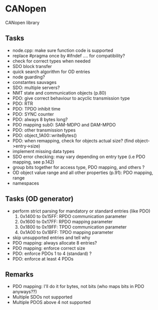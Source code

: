 # CANopen
CANopen library

## Tasks
- node.cpp: make sure function code is supported
- replace #pragma once by #ifndef .... for compatibility?
- check for correct types when needed
- SDO block transfer
- quick search algorithm for OD entries
- node guarding?
- constantes sauvages
- SDO: multiple servers?
- NMT state and communication objects (p.80)
- PDO: give correct behaviour to acyclic transmission type
- PDO: RTR
- PDO: TPDO inhibit time
- PDO: SYNC counter
- PDO: always 8 bytes long?
- PDO mapping sub0: SAM-MDPO and DAM-MPDO
- PDO: other transmission types
- PDO: object_1A00::writeBytes()
- PDO: when remapping, check for objects actual size? (find object->entry->size)
- implement missing data types
- SDO error checking: may vary depending on entry type (i.e PDO mapping, see p.142)
- group bits together for access type, PDO mapping, and others ?
- OD object value range and all other properties (p.91): PDO mapping, range
- namespaces

## Tasks (OD generator)
- perform strict parsing for mandatory or standard entries (like PDO)
    1. 0x1400 to 0x15FF: RPDO communication parameter
    2. 0x1600 to 0x17FF: RPDO mapping parameter
    3. 0x1800 to 0x19FF: TPDO communication parameter
    3. 0x1A00 to 0x1BFF: TPDO mapping parameter
- skip unsupported entries and tell why
- PDO mapping: always allocate 8 entries?
- PDO mapping: enforce correct size
- PDO: enforce PDOs 1 to 4 (standard) ?
- PDO: enforce at least 4 PDOs

## Remarks
- PDO mapping: I'll do it for bytes, not bits (who maps bits in PDO anyways??)
- Multiple SDOs not supported
- Multiple PDOS above 4 not supported
